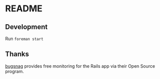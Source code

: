 # README

## Development

Run `foreman start`

## Thanks

[bugsnag](https://www.bugsnag.com) provides free monitoring for the Rails app via their Open Source program.
